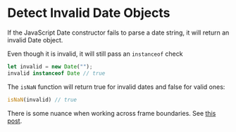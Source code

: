 # Detect Invalid Date Objects

If the JavaScript Date constructor fails to parse a date string, it will return an invalid Date object.

Even though it is invalid, it will still pass an `instanceof` check
``` js
let invalid = new Date("");
invalid instanceof Date // true
```

The `isNaN` function will return true for invalid dates and false for valid ones:
```js
isNaN(invalid) // true
```

There is some nuance when working across frame boundaries. See [this post](https://stackoverflow.com/questions/1353684/detecting-an-invalid-date-date-instance-in-javascript#1353711).